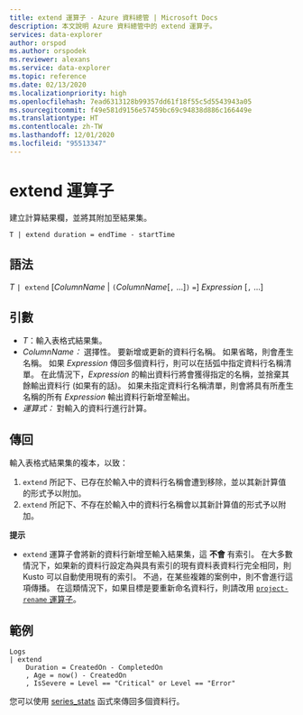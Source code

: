```yaml
---
title: extend 運算子 - Azure 資料總管 | Microsoft Docs
description: 本文說明 Azure 資料總管中的 extend 運算子。
services: data-explorer
author: orspod
ms.author: orspodek
ms.reviewer: alexans
ms.service: data-explorer
ms.topic: reference
ms.date: 02/13/2020
ms.localizationpriority: high
ms.openlocfilehash: 7ead6313128b99357dd61f18f55c5d5543943a05
ms.sourcegitcommit: f49e581d9156e57459bc69c94838d886c166449e
ms.translationtype: HT
ms.contentlocale: zh-TW
ms.lasthandoff: 12/01/2020
ms.locfileid: "95513347"
---
```

# <a name="extend-operator"></a>extend 運算子

建立計算結果欄，並將其附加至結果集。

```kusto
T | extend duration = endTime - startTime
```

## <a name="syntax"></a>語法

*T* `| extend` [*ColumnName* | `(`*ColumnName*[`,` ...]`)` `=`] *Expression* [`,` ...]

## <a name="arguments"></a>引數

* *T*：輸入表格式結果集。
* *ColumnName：* 選擇性。 要新增或更新的資料行名稱。 如果省略，則會產生名稱。 如果 *Expression* 傳回多個資料行，則可以在括弧中指定資料行名稱清單。 在此情況下，*Expression* 的輸出資料行將會獲得指定的名稱，並捨棄其餘輸出資料行 (如果有的話)。 如果未指定資料行名稱清單，則會將具有所產生名稱的所有 *Expression* 輸出資料行新增至輸出。
* *運算式：* 對輸入的資料行進行計算。

## <a name="returns"></a>傳回

輸入表格式結果集的複本，以致：
1. `extend` 所記下、已存在於輸入中的資料行名稱會遭到移除，並以其新計算值的形式予以附加。
2. `extend` 所記下、不存在於輸入中的資料行名稱會以其新計算值的形式予以附加。

**提示**

* `extend` 運算子會將新的資料行新增至輸入結果集，這 **不會** 有索引。 在大多數情況下，如果新的資料行設定為與具有索引的現有資料表資料行完全相同，則 Kusto 可以自動使用現有的索引。 不過，在某些複雜的案例中，則不會進行這項傳播。 在這類情況下，如果目標是要重新命名資料行，則請改用 [`project-rename` 運算子](projectrenameoperator.md)。

## <a name="example"></a>範例

```kusto
Logs
| extend
    Duration = CreatedOn - CompletedOn
    , Age = now() - CreatedOn
    , IsSevere = Level == "Critical" or Level == "Error"
```

您可以使用 [series_stats](series-statsfunction.md) 函式來傳回多個資料行。